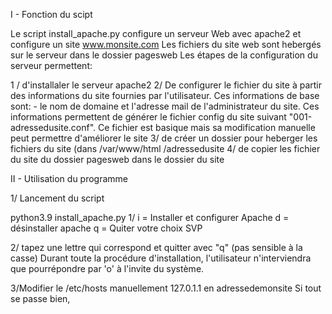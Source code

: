 I - Fonction du scipt

Le script install_apache.py configure un serveur Web avec apache2 et configure un site www.monsite.com
Les fichiers du site web sont hebergés sur le serveur dans le dossier pagesweb
Les étapes de la configuration du serveur permettent:

1 /  d'installaler le serveur apache2
2/   De configurer le fichier du  site à partir des informations du site fournies par l'utilisateur. 
Ces informations de base sont: - le nom de domaine et l'adresse mail de l'administrateur du site. 
Ces informations permettent de générer le fichier config du site suivant "001-adressedusite.conf". 
Ce fichier est basique mais sa modification manuelle peut permettre d'améliorer le site
3/   de créer un dossier pour heberger les fichiers du site (dans /var/www/html /adressedusite
4/   de copier les fichier du site du dossier pagesweb dans le dossier du site

II - Utilisation du programme

1/ Lancement du script

python3.9 install_apache.py
1/
i = Installer et configurer Apache
d = désinstaller apache
q = Quiter
votre choix SVP 

2/ tapez une lettre qui correspond et quitter avec "q" (pas sensible à la casse)
Durant toute la procédure d'installation, l'utilisateur n'interviendra que pourrépondre par 'o' à l'invite du système.

3/Modifier le /etc/hosts manuellement 
127.0.1.1 en adressedemonsite
Si tout se passe bien, 
